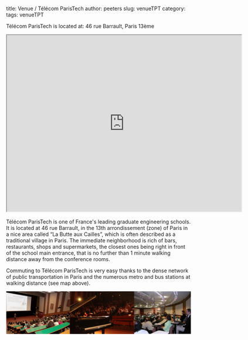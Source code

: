 title: Venue / Télécom ParisTech
author: peeters
slug: venueTPT
category:
tags: venueTPT

Télécom ParisTech is located at: 46 rue Barrault, Paris 13ème

<iframe src="https://www.google.com/maps/d/embed?mid=1Y65x7zX0p63slcYuT5P0FAROK5WsK6l5" width="640" height="480"></iframe>

T&eacute;l&eacute;com ParisTech is one of France's leading graduate engineering schools. It is located at 46 rue Barrault, in the 13th
arrondissement (zone) of Paris in a nice area called “La Butte aux Cailles”, which is often described as a
traditional village in Paris. The immediate neighborhood is rich of bars, restaurants, shops
and supermarkets, the closest ones being right in front of the school main entrance, that is no further than 1
minute walking distance away from the conference rooms.

Commuting to T&eacute;l&eacute;com ParisTech is very easy thanks to the dense network of public transportation in Paris and
the numerous metro and bus stations at walking distance (see map above).


<img src="../images/tpt.png"></TD>
